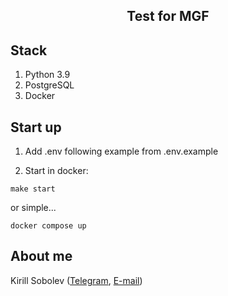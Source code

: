 <h2 align="center">Test for MGF</h2> 

## Stack 
 
1. Python 3.9 
2. PostgreSQL
3. Docker

## Start up

1. Add .env following example from .env.example

2. Start in docker:
```
make start
```
or simple...
```
docker compose up
```

## About me 
 
Kirill Sobolev ([Telegram](https://sblvkr.t.me/), [E-mail](mailto:sblvkr@gmail.com))